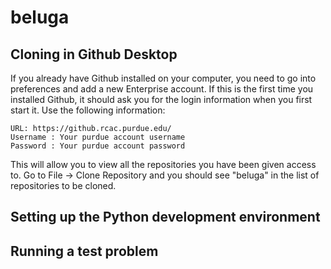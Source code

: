 # beluga

## Cloning in Github Desktop

If you already have Github installed on your computer, you need to go into preferences and add a new Enterprise account. If this is the first time you installed Github, it should ask you for the login information when you first start it. 
Use the following information:

    URL: https://github.rcac.purdue.edu/
    Username : Your purdue account username
    Password : Your purdue account password

This will allow you to view all the repositories you have been given access to. 
Go to File -> Clone Repository and you should see "beluga" in the list of repositories to be cloned.

## Setting up the Python development environment

## Running a test problem
